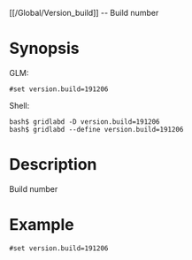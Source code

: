 [[/Global/Version_build]] -- Build number

# Synopsis

GLM:

~~~
#set version.build=191206
~~~

Shell:

~~~
bash$ gridlabd -D version.build=191206
bash$ gridlabd --define version.build=191206
~~~

# Description

Build number

# Example

~~~
#set version.build=191206
~~~
